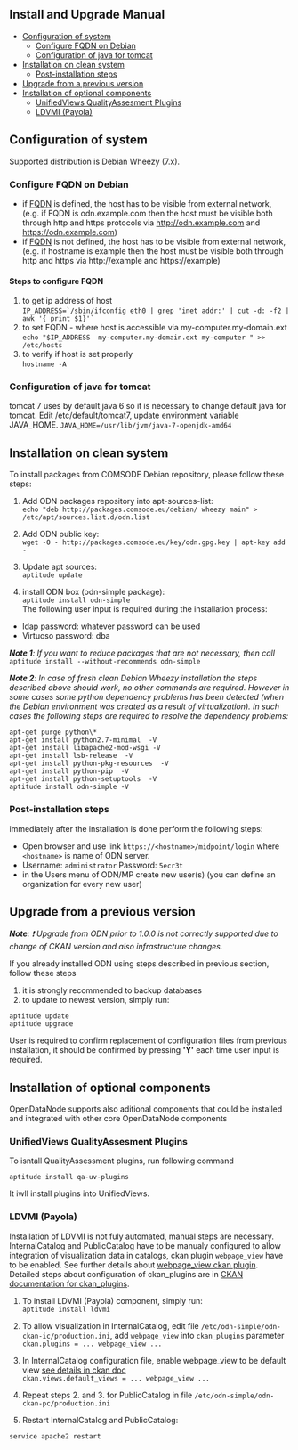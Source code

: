 Install and Upgrade Manual
---

- [Configuration of system](#configuration-of-system)
	- [Configure FQDN on Debian](#configure-fqdn-on-debian)
	- [Configuration of java for tomcat](#configuration-of-java-for-tomcat)
- [Installation on clean system](#installation-on-clean-system)
	- [Post-installation steps](#post-installation-steps)
- [Upgrade from a previous version](#upgrade-from-a-previous-version)
- [Installation of optional components](#installation-of-optional-components)
	- [UnifiedViews QualityAssesment Plugins](#unifiedviews-qualityassesment-plugins)
	- [LDVMI (Payola)](#ldvmi-payola)

## Configuration of system

Supported distribution is Debian Wheezy (7.x).

### Configure FQDN on Debian

* if [FQDN](http://en.wikipedia.org/wiki/Fully_qualified_domain_name) is defined, the host has to be visible from external network, (e.g. if FQDN is odn.example.com then the host must be visible both through http and https protocols via http://odn.example.com and https://odn.example.com)
* if [FQDN](http://en.wikipedia.org/wiki/Fully_qualified_domain_name) is not defined, the host has to be visible from external network, (e.g. if hostname is example then the host must be visible both through http and https via http://example and https://example)

#### Steps to configure FQDN

1. to get ip address of host <br>
```IP_ADDRESS=`/sbin/ifconfig eth0 | grep 'inet addr:' | cut -d: -f2 | awk '{ print $1}'` ```
2. to set FQDN - where host is accessible via  my-computer.my-domain.ext <br>
```echo "$IP_ADDRESS  my-computer.my-domain.ext my-computer " >> /etc/hosts```
3. to verify if host is set properly <br>
```hostname -A```

### Configuration of java for tomcat
tomcat 7 uses by default java 6 so it is necessary to change default java for tomcat. Edit /etc/default/tomcat7, update environment variable JAVA_HOME.
`JAVA_HOME=/usr/lib/jvm/java-7-openjdk-amd64`

## Installation on clean system

To install packages from COMSODE Debian repository, please follow these steps:
 
1. Add ODN packages repository into apt-sources-list: <br>
`echo "deb http://packages.comsode.eu/debian/ wheezy main" > /etc/apt/sources.list.d/odn.list`

2. Add ODN public key: <br>
`wget -O - http://packages.comsode.eu/key/odn.gpg.key | apt-key add -`

3. Update apt sources: <br>
`aptitude update`

4. install ODN box (odn-simple package): <br>
`aptitude install odn-simple` <br>
The following user input is required during the installation process:
 * ldap password: whatever password can be used
 * Virtuoso password: dba

*__Note 1__: If you want to reduce packages that are not necessary, then call* <br>
```aptitude install --without-recommends odn-simple```

*__Note 2__: In case of fresh clean Debian Wheezy installation the steps described above should work, no other commands are required. However in some cases some python dependency problems has been detected (when the Debian environment was created as a result of virtualization).
In such cases the following steps are required to resolve the dependency problems:*
```
apt-get purge python\*
apt-get install python2.7-minimal  -V
apt-get install libapache2-mod-wsgi -V
apt-get install lsb-release  -V
apt-get install python-pkg-resources  -V
apt-get install python-pip  -V
apt-get install python-setuptools  -V
aptitude install odn-simple -V
```

### Post-installation steps

immediately after the installation is done perform the following steps:
* Open browser and use link `https://<hostname>/midpoint/login` where `<hostname>` is name of ODN server.
* Username: `administrator`
  Password: `5ecr3t`
* in the Users menu of ODN/MP create new user(s) (you can define an organization for every new user)

## Upgrade from a previous version

*__Note__: :exclamation: Upgrade from ODN prior to 1.0.0 is not correctly supported due to change of CKAN version and also infrastructure changes.*

If you already installed ODN using steps described in previous section, follow these steps

1. it is strongly recommended to backup databases
2. to update to newest version, simply run:
```
aptitude update
aptitude upgrade
```
User is required to confirm replacement of configuration files from previous installation, it should be confirmed by pressing **'Y'** each time user input is required.

## Installation of optional components

OpenDataNode supports also aditional components that could be installed and integrated with other core OpenDataNode components

### UnifiedViews QualityAssesment Plugins

To isntall QualityAssessment plugins, run following command
```
aptitude install qa-uv-plugins
```
It iwll install plugins into UnifiedViews.

### LDVMI (Payola)

Installation of LDVMI is not fuly automated, manual steps are necessary. InternalCatalog and  PublicCatalog have to be manualy configured to allow integration of visualization data in catalogs, ckan plugin `webpage_view` have to be enabled. See  further details about [webpage_view ckan plugin](http://docs.ckan.org/en/ckan-2.3.1/maintaining/data-viewer.html#web-page-view).
Detailed steps about configuration of ckan_plugins are in [CKAN documentation for ckan_plugins](http://docs.ckan.org/en/ckan-2.3.1/maintaining/configuration.html#ckan-plugins).

1. To install LDVMI (Payola) component, simply run:<br>
`aptitude install ldvmi`

2. To allow visualization in InternalCatalog, edit file `/etc/odn-simple/odn-ckan-ic/production.ini`, add `webpage_view` into `ckan_plugins` parameter<br>
`ckan.plugins = ... webpage_view ...`

3. In InternalCatalog configuration file, enable webpage_view to be default view [see details in ckan doc](http://docs.ckan.org/en/ckan-2.3.1/maintaining/configuration.html#ckan-views-default-views)<br>
`ckan.views.default_views = ... webpage_view ...`

4. Repeat steps 2. and 3. for PublicCatalog in file `/etc/odn-simple/odn-ckan-pc/production.ini`
5. Restart InternalCatalog and PublicCatalog:
```
service apache2 restart
```
